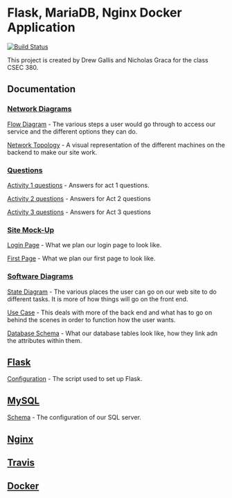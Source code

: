 # Flask, MariaDB, Nginx Docker Application 
[![Build Status](https://travis-ci.org/drewgallis/csec380-p1.svg?branch=master)](https://travis-ci.org/drewgallis/csec380-p1)

This project is created by Drew Gallis and Nicholas Graca for the class CSEC 380.

## Documentation
### [Network Diagrams](https://github.com/drewgallis/csec380-p1/tree/master/Documentation/Network%20Diagrams)
[Flow Diagram](https://github.com/drewgallis/csec380-p1/blob/master/Documentation/Network%20Diagrams/Flow%20Graph.pdf) - The various steps a user would go through to access our service and the different options they can do.

[Network Topology](https://github.com/drewgallis/csec380-p1/blob/master/Documentation/Network%20Diagrams/Project%20Topology.pdf) - A visual representation of the different machines on the backend to make our site work.

### [Questions](https://github.com/drewgallis/csec380-p1/tree/master/Documentation/Questions)
[Activity 1 questions](https://github.com/drewgallis/csec380-p1/blob/master/Documentation/Questions/activity1.md) - Answers for act 1 questions.

[Activity 2 questions](https://github.com/drewgallis/csec380-p1/blob/master/Documentation/Questions/activity2.md) - Answers for Act 2 questions

[Activity 3 questions](https://github.com/drewgallis/csec380-p1/blob/master/Documentation/Questions/activity3.md) - Answers for Act 3 questions

### [Site Mock-Up](https://github.com/drewgallis/csec380-p1/tree/master/Documentation/Site%20Mock-UP)
[Login Page](https://github.com/drewgallis/csec380-p1/blob/master/Documentation/Site%20Mock-Up/login%20page.pdf) - What we plan our login page to look like.

[First Page](https://github.com/drewgallis/csec380-p1/blob/master/Documentation/Site%20Mock-Up/first_page.pdf) - What we plan our first page to look like.

### [Software Diagrams](https://github.com/drewgallis/csec380-p1/tree/master/Documentation/Software%20Diagrams)
[State Diagram](https://github.com/drewgallis/csec380-p1/blob/master/Documentation/Software%20Diagrams/State%20Diagram.pdf) - The various places the user can go on our web site to do different tasks. It is more of how things will go on the front end.

[Use Case](https://github.com/drewgallis/csec380-p1/blob/master/Documentation/Software%20Diagrams/Use%20Case%20Diagram.pdf) - This deals with more of the back end and what has to go on behind the scenes in order to function how the user wants.

[Database Schema](https://github.com/drewgallis/csec380-p1/blob/master/Documentation/Software%20Diagrams/database_schema.png) - What our database tables look like, how they link adn the attributes within them.

## [Flask](https://github.com/drewgallis/csec380-p1/tree/master/flask)
[Configuration](https://github.com/drewgallis/csec380-p1/blob/master/flask/app.py) - The script used to set up Flask.

## [MySQL](https://github.com/drewgallis/csec380-p1/tree/master/mysql)
[Schema](https://github.com/drewgallis/csec380-p1/blob/master/mysql/schema.sql) - The configuration of our SQL server.

## [Nginx](https://github.com/drewgallis/csec380-p1/tree/master/nginx)

## [Travis]()

## [Docker]()
